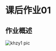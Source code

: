 # 课后作业01

## 作业概述

![khzy1 pic](https://github.com/JayKay7812/Database-Theory/blob/master/课后作业01/images/khzy1.png)
